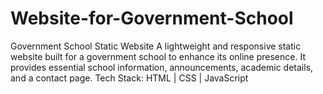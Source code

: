 # Website-for-Government-School
 Government School Static Website A lightweight and responsive static website built for a government school to enhance its online presence. It provides essential school information, announcements, academic details, and a contact page.  Tech Stack: HTML | CSS | JavaScript
